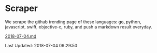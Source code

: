 # Scraper

We scrape the github trending page of these languages: go, python, javascript, swift, objective-c, ruby, and push a markdown result everyday.

[2018-07-04.md](https://github.com/henson/Scraper/blob/master/2018-07-04.md)

Last Updated: 2018-07-04 09:29:50